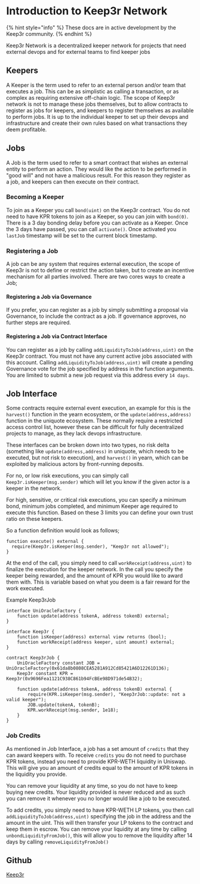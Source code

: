 # Introduction to Keep3r Network

{% hint style="info" %}
These docs are in active development by the Keep3r community.
{% endhint %}

Keep3r Network is a decentralized keeper network for projects that need external devops and for external teams to find keeper jobs

## Keepers

A Keeper is the term used to refer to an external person and/or team that executes a job. This can be as simplistic as calling a transaction, or as complex as requiring extensive off-chain logic. The scope of Keep3r network is not to manage these jobs themselves, but to allow contracts to register as jobs for keepers, and keepers to register themselves as available to perform jobs. It is up to the individual keeper to set up their devops and infrastructure and create their own rules based on what transactions they deem profitable.

## Jobs

A Job is the term used to refer to a smart contract that wishes an external entity to perform an action. They would like the action to be performed in "good will" and not have a malicious result. For this reason they register as a job, and keepers can then execute on their contract.

### Becoming a Keeper

To join as a Keeper you call ```bond(uint)``` on the Keep3r contract. You do not need to have KPR tokens to join as a Keeper, so you can join with ```bond(0)```. There is a 3 day bonding delay before you can activate as a Keeper. Once the 3 days have passed, you can call ```activate()```. Once activated you ```lastJob``` timestamp will be set to the current block timestamp.

### Registering a Job

A job can be any system that requires external execution, the scope of Keep3r is not to define or restrict the action taken, but to create an incentive mechanism for all parties involved. There are two cores ways to create a Job;

#### Registering a Job via Governance

If you prefer, you can register as a job by simply submitting a proposal via Governance, to include the contract as a job. If governance approves, no further steps are required.

#### Registering a Job via Contract Interface

You can register as a job by calling ```addLiquidityToJob(address,uint)``` on the Keep3r contract. You must not have any current active jobs associated with this account. Calling ```addLiquidityToJob(address,uint)``` will create a pending Governance vote for the job specified by address in the function arguments. You are limited to submit a new job request via this address every ```14 days```.

## Job Interface

Some contracts require external event execution, an example for this is the ```harvest()``` function in the yearn ecosystem, or the ```update(address,address)``` function in the uniquote ecosystem. These normally require a restricted access control list, however these can be difficult for fully decentralized projects to manage, as they lack devops infrastructure.

These interfaces can be broken down into two types, no risk delta (something like ```update(address,address)``` in uniquote, which needs to be executed, but not risk to execution), and ```harvest()``` in yearn, which can be exploited by malicious actors by front-running deposits.

For no, or low risk executions, you can simply call ```Keep3r.isKeeper(msg.sender)``` which will let you know if the given actor is a keeper in the network.

For high, sensitive, or critical risk executions, you can specify a minimum bond, minimum jobs completed, and minimum Keeper age required to execute this function. Based on these 3 limits you can define your own trust ratio on these keepers.

So a function definition would look as follows;
```
function execute() external {
  require(Keep3r.isKeeper(msg.sender), "Keep3r not allowed");
}
```

At the end of the call, you simply need to call ```workReceipt(address,uint)``` to finalize the execution for the keeper network. In the call you specify the keeper being rewarded, and the amount of KPR you would like to award them with. This is variable based on what you deem is a fair reward for the work executed.

Example Keep3rJob

```
interface UniOracleFactory {
    function update(address tokenA, address tokenB) external;
}

interface Keep3r {
    function isKeeper(address) external view returns (bool);
    function workReceipt(address keeper, uint amount) external;
}

contract Keep3rJob {
    UniOracleFactory constant JOB = UniOracleFactory(0x61da8b0808CEA5281A912Cd85421A6D12261D136);
    Keep3r constant KPR = Keep3r(0x9696Fea1121C938C861b94FcBEe98D971de54B32);

    function update(address tokenA, address tokenB) external {
        require(KPR.isKeeper(msg.sender), "Keep3rJob::update: not a valid keeper");
        JOB.update(tokenA, tokenB);
        KPR.workReceipt(msg.sender, 1e18);
    }
}
```

### Job Credits

As mentioned in Job Interface, a job has a set amount of ```credits``` that they can award keepers with. To receive ```credits``` you do not need to purchase KPR tokens, instead you need to provide KPR-WETH liquidity in Uniswap. This will give you an amount of credits equal to the amount of KPR tokens in the liquidity you provide.

You can remove your liquidity at any time, so you do not have to keep buying new credits. Your liquidity provided is never reduced and as such you can remove it whenever you no longer would like a job to be executed.

To add credits, you simply need to have KPR-WETH LP tokens, you then call ```addLiquidityToJob(address,uint)``` specifying the job in the address and the amount in the uint. This will then transfer your LP tokens to the contract and keep them in escrow. You can remove your liquidity at any time by calling ```unbondLiquidityFromJob()```, this will allow you to remove the liquidity after 14 days by calling ```removeLiquidityFromJob()```

## Github

[Keep3r](https://github.com/keep3r-network/keep3r.network)
